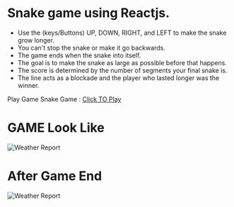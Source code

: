# Snake game using Reactjs.

- Use the (keys/Buttons) UP, DOWN, RIGHT, and LEFT to make the snake grow longer.
- You can't stop the snake or make it go backwards.
- The game ends when the snake into itself.
- The goal is to make the snake as large as possible before that happens.
- The score is determined by the number of segments your final snake is.
- The line acts as a blockade and the player who lasted longer was the winner.


Play Game Snake Game : [Click TO Play](https://rdinesh1667.github.io/snake-game-using-react) <br>

# GAME Look Like<br>
![Weather Report](https://raw.github.com/Rdinesh1667/snake-game-using-react/master/src/images/snake-img-1.png) <br>

# After Game End <br>
![Weather Report](https://raw.github.com/Rdinesh1667/snake-game-using-react/master/src/images/snake-img-2.png) <br>
